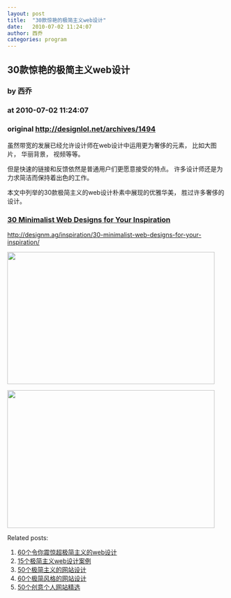 ```yaml
---
layout: post
title:  "30款惊艳的极简主义web设计"
date:   2010-07-02 11:24:07
author: 西乔
categories: program
---
```


## 30款惊艳的极简主义web设计
### by 西乔
### at 2010-07-02 11:24:07
### original <http://designlol.net/archives/1494>

<p>虽然带宽的发展已经允许设计师在web设计中运用更为奢侈的元素， 比如大图片， 华丽背景， 视频等等。</p>
<p>但是快速的链接和反馈依然是普通用户们更愿意接受的特点。 许多设计师还是为力求简洁而保持着出色的工作。</p>
<p>本文中列举的30款极简主义的web设计朴素中展现的优雅华美， 胜过许多奢侈的设计。</p>
<h3><a href="http://designm.ag/inspiration/30-minimalist-web-designs-for-your-inspiration/">30   Minimalist Web Designs for Your Inspiration</a></h3>
<p><a href="http://designm.ag/inspiration/30-minimalist-web-designs-for-your-inspiration/">http://designm.ag/inspiration/30-minimalist-web-designs-for-your-inspiration/</a></p>
<p><a href="http://designm.ag/inspiration/30-minimalist-web-designs-for-your-inspiration/"><img src="http://designlol.net/wp-content/uploads/2010/06/1_1.jpg" alt="" width="475" height="303"></a></p>
<p><a href="http://designm.ag/inspiration/30-minimalist-web-designs-for-your-inspiration/"><img src="http://designlol.net/wp-content/uploads/2010/06/121.jpg" alt="" width="475" height="316"></a></p>


<p>Related posts:<ol><li><a href="http://designlol.net/archives/1323" rel="bookmark" title="Permanent Link: 60个令你震惊超极简主义的web设计">60个令你震惊超极简主义的web设计</a></li>
<li><a href="http://designlol.net/archives/1186" rel="bookmark" title="Permanent Link: 15个极简主义web设计案例">15个极简主义web设计案例</a></li>
<li><a href="http://designlol.net/archives/866" rel="bookmark" title="Permanent Link: 50个极简主义的网站设计">50个极简主义的网站设计</a></li>
<li><a href="http://designlol.net/archives/10" rel="bookmark" title="Permanent Link: 60个极简风格的网站设计">60个极简风格的网站设计</a></li>
<li><a href="http://designlol.net/archives/861" rel="bookmark" title="Permanent Link: 50个创意个人网站精选">50个创意个人网站精选</a></li>
</ol></p>